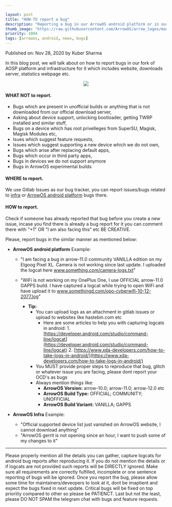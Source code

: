```yaml
---

layout: post
title: "HOW-TO report a bug"
description: "Reporting a bug in our ArrowOS android platform or in our Infra"
thumb_image: "https://raw.githubusercontent.com/ArrowOS/arrow_logos/master/logcatorgtfo.jpg"
priority: 1004
tags: [arrowos, android, news, bugs]
---
```


Published on: Nov 28, 2020 by Kuber Sharma<br>

<style type="text/css" media="Screen">
 . Dropcap {
  color: #42f5aa;
  float: left;
  font-size: 69px;
  line-height: 30px;
  padding-top: 4px;
  padding-right: 8px;
  padding-left: 3px;
}
</style>

<span class="Dropcap">I</span>n this blog post, we will talk about on how to report bugs in our fork of AOSP platform and infrastructure for it which includes website, downloads server, statistics webpage etc.

<center><img src="https://raw.githubusercontent.com/ArrowOS/arrow_logos/master/logcatorgtfo.jpg"></center>

#### WHAT NOT to report.

* Bugs which are present in unofficial builds or anything that is not downloaded from our official download server,
* Asking about device support, unlocking bootloader, getting TWRP installed and similar stuff,
* Bugs on a device which has root privelleges from SuperSU, Magisk, Magisk Modules etc,
* Isues which suggest feature requests,
* Issues which suggest supporting a new device which we do not own,
* Bugs which arise after replacing default apps,
* Bugs which occur in third party apps,
* Bugs in devices we do not support anymore
* Bugs in ArrowOS experimental builds

#### WHERE to report.

We use Gitlab Issues as our bug tracker, you can report issues/bugs related to [infra](https://gitlab.com/arrowos-support/issues/infrastructure/-/issues/new) or [ArrowOS android platform](https://gitlab.com/arrowos-support/issues/android/-/issues/new) bugs there.

#### HOW to report.

Check if someone has already reported that bug before you create a new issue, incase you find there is already a bug report for it you can comment there with "+1" OR "I am also facing this" etc BE CREATIVE.

Please, report bugs in the similar manner as mentioned below:

* **ArrowOS android platform**
Example:
    * "I am facing a bug in arrow-11.0 community VANILLA edition on my Elgoog Pixel XL. Camera is not working since last update. I uploaded the logcat here www.something.com/camera-logs.txt"
    * "WiFi is not working on my OnePlus One, I use OFFICIAL arrow-11.0 GAPPS build. I have captured a logcat while trying to open WiFi and have upload it to www.somethingd.com/opo-cyberwifi-10-12-2077.log"

        * **Tip:**
            * You can upload logs as an attachment in gitlab issues or upload to websites like hastebin.com etc
                * Here are some articles to help you with capturing logcats in android:
                            1. [https://developer.android.com/studio/command-line/logcat](https://developer.android.com/studio/command-line/logcat)
                            2. [https://www.xda-developers.com/how-to-take-logs-in-android/](https://www.xda-developers.com/how-to-take-logs-in-android/)
            * You MUST provide proper steps to reproduce that bug, glitch or whatever issue you are facing, please dont report your OCD's as bugs
            * Always mention things like:
                * **ArrowOS Version:** arrow-10.0; arrow-11.0; arrow-12.0 etc
                * **ArrowOS Build Type:** OFFICIAL; COMMUNITY; UNOFFICIAL
                * **ArrowOS Build Variant:** VANILLA; GAPPS

* **ArrowOS Infra**
Example:
    * "Official supported device list just vanished on ArrowOS website, I cannot download anything"
    * "ArrowOS gerrit is not opening since an hour, I want to push some of my changes to it"

***
Please properly mention all the details you can gather, capture logcats for android bug reports after reproducing it. If you do not mention the details or if logcats are not provided such reports will be DIRECTLY ignored. Make sure all requirements are correctly fulfilled, incomplete or one sentence reporting of bugs will be ignored. Once you report the bug, please allow some time for maintainers/deveopers to look at it, dont be imaptient and expect the bugs fixed in next update. Critical bugs will be fixed on top prioriity compared to other so please be PATIENCT. Last but not the least, please DO NOT SPAM the telegram chat with bugs and feature requests.
